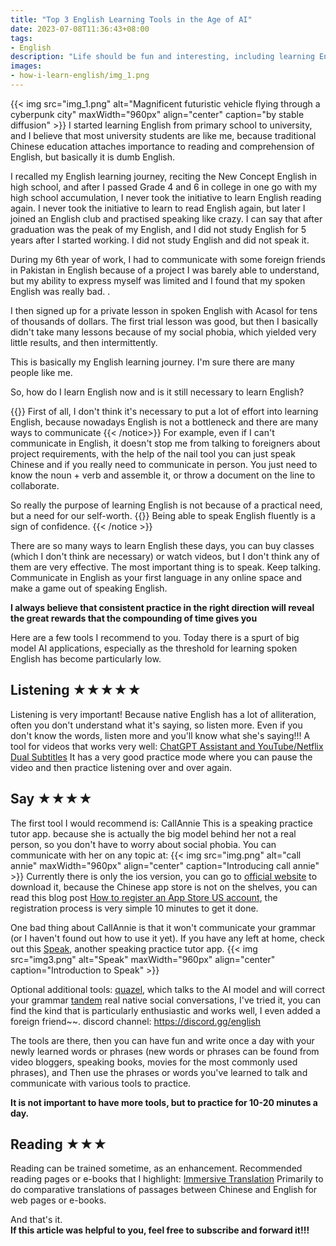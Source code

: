 ```yaml
---
title: "Top 3 English Learning Tools in the Age of AI"
date: 2023-07-08T11:36:43+08:00
tags:
- English
description: "Life should be fun and interesting, including learning English.AI big models make learning English fun."
images:
- how-i-learn-english/img_1.png
---
```

{{< img src="img_1.png" alt="Magnificent futuristic vehicle flying through a cyberpunk city" maxWidth="960px" align="center" caption="by stable diffusion" >}}
I started learning English from primary school to university, and I believe that most university students are like me, because traditional Chinese education attaches importance to reading and comprehension of English, but basically it is dumb English.

I recalled my English learning journey, reciting the New Concept English in high school, and after I passed Grade 4 and 6 in college in one go with my high school accumulation, I never took the initiative to learn English reading again.
I never took the initiative to learn to read English again, but later I joined an English club and practised speaking like crazy. I can say that after graduation was the peak of my English, and I did not study English for 5 years after I started working.
I did not study English and did not speak it.

During my 6th year of work, I had to communicate with some foreign friends in Pakistan in English because of a project
I was barely able to understand, but my ability to express myself was limited and I found that my spoken English was really bad. . 

I then signed up for a private lesson in spoken English with Acasol for tens of thousands of dollars.
The first trial lesson was good, but then I basically didn't take many lessons because of my social phobia, which yielded very little results, and then intermittently.

This is basically my English learning journey. I'm sure there are many people like me.

So, how do I learn English now and is it still necessary to learn English?

{{<notice type="info">}}
First of all, I don't think it's necessary to put a lot of effort into learning English, because nowadays English is not a bottleneck and there are many ways to communicate
{{< /notice>}}
For example, even if I can't communicate in English, it doesn't stop me from talking to foreigners about project requirements, with the help of the nail tool you can just speak Chinese and if you really need to communicate in person.
You just need to know the noun + verb and assemble it, or throw a document on the line to collaborate.

So really the purpose of learning English is not because of a practical need, but a need for our self-worth.
{{<notice type="info">}}
Being able to speak English fluently is a sign of confidence.
{{< /notice >}}


There are so many ways to learn English these days, you can buy classes (which I don't think are necessary) or watch videos, but I don't think any of them are very effective.
The most important thing is to speak. Keep talking. Communicate in English as your first language in any online space and make a game out of speaking English.

**I always believe that consistent practice in the right direction will reveal the great rewards that the compounding of time gives you**

Here are a few tools I recommend to you. Today there is a spurt of big model AI applications, especially as the threshold for learning spoken English has become particularly low.


## Listening ★★★★★

Listening is very important! Because native English has a lot of alliteration, often you don't understand what it's saying, so listen more. Even if you don't know the words, listen more and you'll know what she's saying!!!
A tool for videos that works very well: [ChatGPT Assistant and YouTube/Netflix Dual Subtitles](https://chrome.google.com/webstore/detail/ai-translator-and-youtube/mjdbhokoopacimoekfgkcoogikbfgngb?hl=zh-CN)
It has a very good practice mode where you can pause the video and then practice listening over and over again.

## Say ★★★★

The first tool I would recommend is: CallAnnie This is a speaking practice tutor app. because she is actually the big model behind her not a real person, so you don't have to worry about social phobia. You can communicate with her on any topic at:
{{< img src="img.png" alt="call annie" maxWidth="960px" align="center" caption="Introducing call annie" >}}
Currently there is only the ios version, you can go to [official website](https://callannie.ai/) to download it, because the Chinese app store is not on the shelves, you can read this blog post
[How to register an App Store US account](/zh-cn/appleid-us-register/), the registration process is very simple 10 minutes to get it done.


One bad thing about CallAnnie is that it won't communicate your grammar (or I haven't found out how to use it yet). If you have any left at home, check out this [Speak](https://www.speak.com/), another speaking practice tutor app.
{{< img src="img3.png" alt="Speak" maxWidth="960px" align="center" caption="Introduction to Speak" >}}

Optional additional tools:
[quazel](https://chat.quazel.com/home), which talks to the AI model and will correct your grammar
[tandem](https://www.tandem.net/zh-hans) real native social conversations, I've tried it, you can find the kind that is particularly enthusiastic and works well, I even added a foreign friend~~.
discord channel: https://discord.gg/english

The tools are there, then you can have fun and write once a day with your newly learned words or phrases (new words or phrases can be found from video bloggers, speaking books, movies for the most commonly used phrases), and
Then use the phrases or words you've learned to talk and communicate with various tools to practice.

**It is not important to have more tools, but to practice for 10-20 minutes a day.**


## Reading ★★★

Reading can be trained sometime, as an enhancement. Recommended reading pages or e-books that I highlight: [Immersive Translation](https://chrome.google.com/webstore/detail/immersive-translate/bpoadfkcbjbfhfodiogcnhhhpibjhbnh?hl=zh-CN )
Primarily to do comparative translations of passages between Chinese and English for web pages or e-books.

And that's it.  
**If this article was helpful to you, feel free to subscribe and forward it!!!**